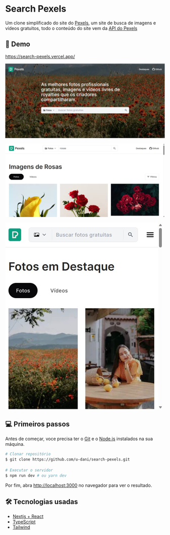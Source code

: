 # Search Pexels

Um clone simplificado do site do [Pexels](https://www.pexels.com/pt-br/), um site de busca de imagens e vídeos gratuitos, todo o conteúdo do site vem da [API do Pexels](https://www.pexels.com/pt-br/api/)

## 🌠 Demo

<a target="_blank" href="https://search-pexels.vercel.app/">https://search-pexels.vercel.app/</a>

![](public/demo/homepage.jpg)

![](public/demo/desktop.jpg)

![](public/demo/mobile.jpg)

## 💻 Primeiros passos

Antes de começar, voce precisa ter o [Git](https://git-scm.com) e o [Node.js](https://nodejs.org/en/) instalados na sua máquina.

```bash
# Clonar repositório
$ git clone https://github.com/u-dani/search-pexels.git

# Executar o servidor
$ npm run dev # ou yarn dev
```

Por fim, abra [http://localhost:3000](http://localhost:3000) no navegador para ver o resultado.

## 🛠 Tecnologias usadas

-   [Nextjs + React](https://nextjs.org/)
-   [TypeScript](https://www.typescriptlang.org/pt/)
-   [Tailwind](https://tailwindcss.com/)
